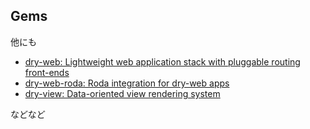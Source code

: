 ## Gems

他にも

* [dry\-web: Lightweight web application stack with pluggable routing front\-ends](https://github.com/dry-rb/dry-web)
* [dry\-web\-roda: Roda integration for dry\-web apps](https://github.com/dry-rb/dry-web-roda)
* [dry\-view: Data\-oriented view rendering system](https://github.com/dry-rb/dry-view)

などなど

